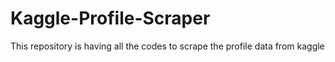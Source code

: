 # Kaggle-Profile-Scraper
This repository is having all the codes to scrape the profile data from kaggle
